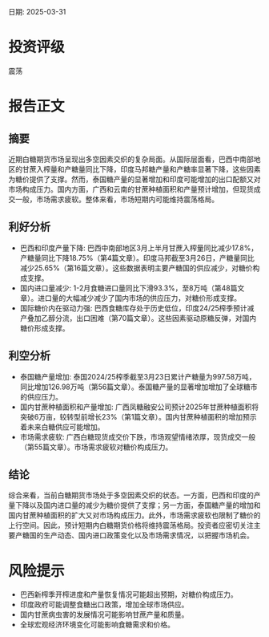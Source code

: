 
日期: 2025-03-31

# 投资评级

震荡

# 报告正文

## 摘要

近期白糖期货市场呈现出多空因素交织的复杂局面。从国际层面看，巴西中南部地区的甘蔗入榨量和产糖量同比下降，印度马邦糖产量和产糖率显著下降，这些因素为糖价提供了支撑。然而，泰国糖产量的显著增加和印度可能增加的出口配额又对市场构成压力。国内方面，广西和云南的甘蔗种植面积和产量预计增加，但现货成交一般，市场需求疲软。整体来看，市场短期内可能维持震荡格局。

## 利好分析

* 巴西和印度产量下降: 巴西中南部地区3月上半月甘蔗入榨量同比减少17.8%，产糖量同比下降18.75%（第4篇文章）。印度马邦截至3月26日，产糖量同比减少25.65%（第16篇文章）。这些数据表明主要产糖国的供应减少，对糖价构成支撑。
* 国内进口量减少: 1-2月食糖进口量同比下滑93.3%，至8万吨（第48篇文章）。进口量的大幅减少减少了国内市场的供应压力，对糖价形成支撑。
* 国际糖价内在驱动力强: 巴西食糖库存处于历史低位，印度24/25榨季预计减产叠加乙醇分流，出口困难（第70篇文章）。这些因素驱动原糖反弹，对国内糖价形成支撑。

## 利空分析

* 泰国糖产量增加: 泰国2024/25榨季截至3月23日累计产糖量为997.58万吨，同比增加126.98万吨（第56篇文章）。泰国糖产量的显著增加增加了全球糖市的供应压力。
* 国内甘蔗种植面积和产量增加: 广西凤糖融安公司预计2025年甘蔗种植面积将突破6万亩，较转型前增长23%（第1篇文章）。国内甘蔗种植面积的增加预示着未来白糖供应可能增加。
* 市场需求疲软: 广西白糖现货成交价下跌，市场观望情绪浓厚，现货成交一般（第55篇文章）。市场需求疲软对糖价构成压力。

## 结论

综合来看，当前白糖期货市场处于多空因素交织的状态。一方面，巴西和印度的产量下降以及国内进口量的减少为糖价提供了支撑；另一方面，泰国糖产量的增加和国内甘蔗种植面积的扩大又对市场构成压力。此外，市场需求疲软也限制了糖价的上行空间。因此，预计短期内白糖期货价格将维持震荡格局。投资者应密切关注主要产糖国的生产动态、国内进口政策变化以及市场需求情况，以把握市场机会。

# 风险提示

* 巴西新榨季开榨进度和产量恢复情况可能超出预期，对糖价构成压力。
* 印度政府可能调整食糖出口政策，增加全球市场供应。
* 国内甘蔗病虫害的发展情况可能影响甘蔗产量和质量。
* 全球宏观经济环境变化可能影响食糖需求和价格。
